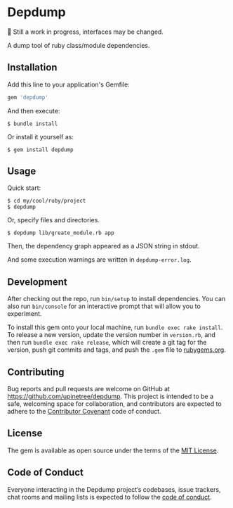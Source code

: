 # Depdump

:construction: Still a work in progress, interfaces may be changed.

A dump tool of ruby class/module dependencies.

## Installation

Add this line to your application's Gemfile:

```ruby
gem 'depdump'
```

And then execute:

    $ bundle install

Or install it yourself as:

    $ gem install depdump

## Usage

Quick start:

    $ cd my/cool/ruby/project
    $ depdump

Or, specify files and directories.

    $ depdump lib/greate_module.rb app

Then, the dependency graph appeared as a JSON string in stdout.

And some execution warnings are written in `depdump-error.log`.

## Development

After checking out the repo, run `bin/setup` to install dependencies. You can also run `bin/console` for an interactive prompt that will allow you to experiment.

To install this gem onto your local machine, run `bundle exec rake install`. To release a new version, update the version number in `version.rb`, and then run `bundle exec rake release`, which will create a git tag for the version, push git commits and tags, and push the `.gem` file to [rubygems.org](https://rubygems.org).

## Contributing

Bug reports and pull requests are welcome on GitHub at https://github.com/upinetree/depdump. This project is intended to be a safe, welcoming space for collaboration, and contributors are expected to adhere to the [Contributor Covenant](http://contributor-covenant.org) code of conduct.

## License

The gem is available as open source under the terms of the [MIT License](https://opensource.org/licenses/MIT).

## Code of Conduct

Everyone interacting in the Depdump project’s codebases, issue trackers, chat rooms and mailing lists is expected to follow the [code of conduct](https://github.com/[USERNAME]/depdump/blob/master/CODE_OF_CONDUCT.md).
